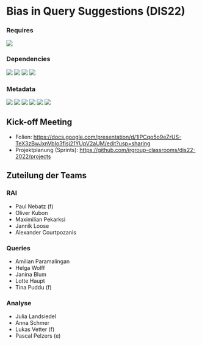 # Bias in Query Suggestions (DIS22)

### Requires
![](https://img.shields.io/github/pipenv/locked/python-version/irgroup-classrooms/dis22-2022)
### Dependencies
![](https://img.shields.io/github/pipenv/locked/dependency-version/irgroup-classrooms/dis22-2022/numpy)
![](https://img.shields.io/github/pipenv/locked/dependency-version/irgroup-classrooms/dis22-2022/requests)
![](https://img.shields.io/github/pipenv/locked/dependency-version/irgroup-classrooms/dis22-2022/bs4)
![](https://img.shields.io/github/pipenv/locked/dependency-version/irgroup-classrooms/dis22-2022/pandas)
### Metadata
![](https://img.shields.io/github/languages/top/irgroup-classrooms/dis22-2022)
![](https://img.shields.io/github/contributors/irgroup-classrooms/dis22-2022)
![](https://img.shields.io/github/last-commit/irgroup-classrooms/dis22-2022)
![](https://img.shields.io/github/license/irgroup-classrooms/dis22-2022)
![](https://img.shields.io/github/downloads/irgroup-classrooms/dis22-2022/total)
![](https://img.shields.io/github/workflow/status/irgroup-classrooms/dis22-2022/rai-app)

## Kick-off Meeting

* Folien: https://docs.google.com/presentation/d/1IPCqo5o9eZrUS-TeX3zBwJxnVbIo3fisj21YUpV2aUM/edit?usp=sharing
* Projektplanung (Sprints): https://github.com/irgroup-classrooms/dis22-2022/projects

## Zuteilung der Teams

### RAI
* Paul Nebatz (f)
* Oliver Kubon
* Maximilian Pekarksi
* Jannik Loose 
* Alexander Courtpozanis

### Queries
* Amilian Paramalingan
* Helga Wolff
* Janina Blum
* Lotte Haupt
* Tina Puddu (f)

### Analyse
* Julia Landsiedel
* Anna Schmer 
* Lukas Vetter (f)
* Pascal Pelzers (e)
